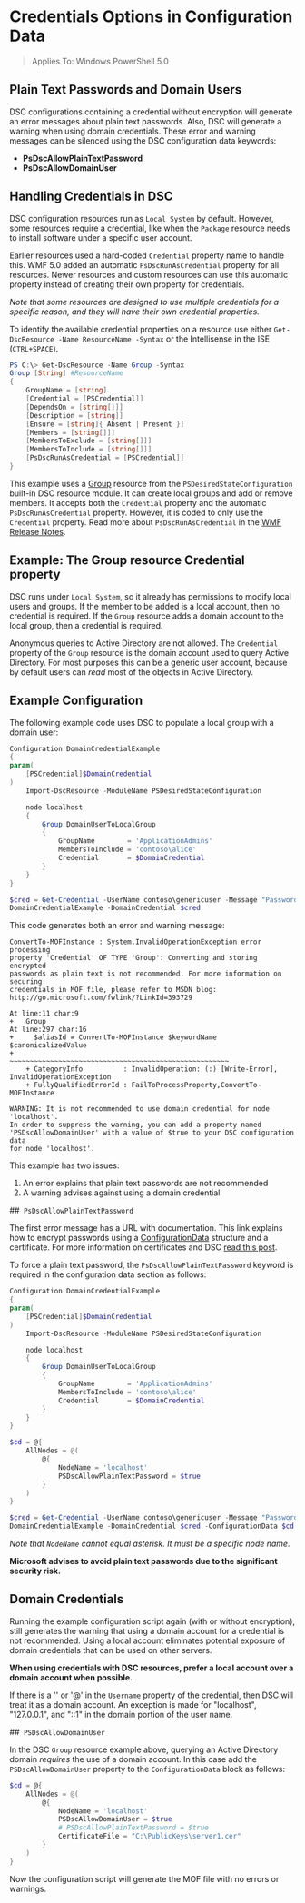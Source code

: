 # Credentials Options in Configuration Data
>Applies To: Windows PowerShell 5.0

## Plain Text Passwords and Domain Users

DSC configurations containing a credential without encryption will generate an error messages about plain text passwords.
Also, DSC will generate a warning when using domain credentials.
These error and warning messages can be silenced using the DSC configuration data keywords:
* **PsDscAllowPlainTextPassword**
* **PsDscAllowDomainUser**

## Handling Credentials in DSC

DSC configuration resources run as `Local System` by default.
However, some resources require a credential, like when the `Package` resource needs to install software under a specific user account.

Earlier resources used a hard-coded `Credential` property name to handle this.
WMF 5.0 added an automatic `PsDscRunAsCredential` property for all resources.
Newer resources and custom resources can use this automatic property instead of creating their own property for credentials.

*Note that some resources are designed to use multiple credentials for a specific reason, and they will have their own credential properties.*

To identify the available credential properties on a resource use either `Get-DscResource -Name ResourceName -Syntax` or the Intellisense in the ISE (`CTRL+SPACE`).

```PowerShell
PS C:\> Get-DscResource -Name Group -Syntax
Group [String] #ResourceName
{
    GroupName = [string]
    [Credential = [PSCredential]]
    [DependsOn = [string[]]]
    [Description = [string]]
    [Ensure = [string]{ Absent | Present }]
    [Members = [string[]]]
    [MembersToExclude = [string[]]]
    [MembersToInclude = [string[]]]
    [PsDscRunAsCredential = [PSCredential]]
}
```

This example uses a [Group](https://msdn.microsoft.com/en-us/powershell/dsc/groupresource) resource from the `PSDesiredStateConfiguration` built-in DSC resource module.
It can create local groups and add or remove members.
It accepts both the `Credential` property and the automatic `PsDscRunAsCredential` property.
However, it is coded to only use the `Credential` property.
Read more about `PsDscRunAsCredential` in the [WMF Release Notes](https://msdn.microsoft.com/en-us/powershell/wmf/dsc_runas).

## Example: The Group resource Credential property

DSC runs under `Local System`, so it already has permissions to modify local users and groups.
If the member to be added is a local account, then no credential is required.
If the `Group` resource adds a domain account to the local group, then a credential is required.

Anonymous queries to Active Directory are not allowed.
The `Credential` property of the `Group` resource is the domain account used to query Active Directory.
For most purposes this can be a generic user account, because by default users can *read* most of the objects in Active Directory.

## Example Configuration

The following example code uses DSC to populate a local group with a domain user:

```PowerShell
Configuration DomainCredentialExample
{
param(
    [PSCredential]$DomainCredential
)
    Import-DscResource -ModuleName PSDesiredStateConfiguration

    node localhost
    {
        Group DomainUserToLocalGroup
        {
            GroupName        = 'ApplicationAdmins'
            MembersToInclude = 'contoso\alice'
            Credential       = $DomainCredential
        }
    }
}

$cred = Get-Credential -UserName contoso\genericuser -Message "Password please"
DomainCredentialExample -DomainCredential $cred
```

This code generates both an error and warning message:

```
ConvertTo-MOFInstance : System.InvalidOperationException error processing
property 'Credential' OF TYPE 'Group': Converting and storing encrypted
passwords as plain text is not recommended. For more information on securing
credentials in MOF file, please refer to MSDN blog:
http://go.microsoft.com/fwlink/?LinkId=393729

At line:11 char:9
+   Group
At line:297 char:16
+     $aliasId = ConvertTo-MOFInstance $keywordName $canonicalizedValue
+                ~~~~~~~~~~~~~~~~~~~~~~~~~~~~~~~~~~~~~~~~~~~~~~~~~~~~~~
    + CategoryInfo          : InvalidOperation: (:) [Write-Error], InvalidOperationException
    + FullyQualifiedErrorId : FailToProcessProperty,ConvertTo-MOFInstance

WARNING: It is not recommended to use domain credential for node 'localhost'.
In order to suppress the warning, you can add a property named
'PSDscAllowDomainUser' with a value of $true to your DSC configuration data
for node 'localhost'.
```

This example has two issues:
1.  An error explains that plain text passwords are not recommended
2.  A warning advises against using a domain credential

##` PsDscAllowPlainTextPassword`

The first error message has a URL with documentation.
This link explains how to encrypt passwords using a [ConfigurationData](https://msdn.microsoft.com/en-us/powershell/dsc/configdata) structure and a certificate.
For more information on certificates and DSC [read this post](http://aka.ms/certs4dsc).

To force a plain text password, the `PsDscAllowPlainTextPassword` keyword is required in the configuration data section as follows:

```PowerShell
Configuration DomainCredentialExample
{
param(
    [PSCredential]$DomainCredential
)
    Import-DscResource -ModuleName PSDesiredStateConfiguration

    node localhost
    {
        Group DomainUserToLocalGroup
        {
            GroupName        = 'ApplicationAdmins'
            MembersToInclude = 'contoso\alice'
            Credential       = $DomainCredential
        }
    }
}

$cd = @{
    AllNodes = @(
        @{
            NodeName = 'localhost'
            PSDscAllowPlainTextPassword = $true
        }
    )
}

$cred = Get-Credential -UserName contoso\genericuser -Message "Password please"
DomainCredentialExample -DomainCredential $cred -ConfigurationData $cd
```

*Note that `NodeName` cannot equal asterisk. It must be a specific node name.*

**Microsoft advises to avoid plain text passwords due to the significant security risk.**

## Domain Credentials

Running the example configuration script again (with or without encryption), still generates the warning that using a domain account for a credential is not recommended.
Using a local account eliminates potential exposure of domain credentials that can be used on other servers.

**When using credentials with DSC resources, prefer a local account over a domain account when possible.**

If there is a '\' or '@' in the `Username` property of the credential, then DSC will treat it as a domain account.
An exception is made for "localhost", "127.0.0.1", and "::1" in the domain portion of the user name.

##` PSDscAllowDomainUser`

In the DSC `Group` resource example above, querying an Active Directory domain *requires* the use of a domain account.
In this case add the `PSDscAllowDomainUser` property to the `ConfigurationData` block as follows:

```PowerShell
$cd = @{
    AllNodes = @(
        @{
            NodeName = 'localhost'
            PSDscAllowDomainUser = $true
            # PSDscAllowPlainTextPassword = $true
            CertificateFile = "C:\PublicKeys\server1.cer"
        }
    )
}
```

Now the configuration script will generate the MOF file with no errors or warnings.
